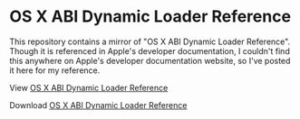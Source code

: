 # OS X ABI Dynamic Loader Reference

This repository contains a mirror of "OS X ABI Dynamic Loader Reference".  
Though it is referenced in Apple's developer documentation, I couldn't find
this anywhere on Apple's developer documentation website, so I've posted it
here for my reference.

View [OS X ABI Dynamic Loader Reference](http://docs.google.com/gview?url=https://github.com/jeremysears/osx-abi-dyamic-loader-reference/raw/master/OS-X-ABI-Dynamic-Loader-Reference.pdf)

Download [OS X ABI Dynamic Loader Reference](https://github.com/jeremysears/osx-abi-dyamic-loader-reference/raw/master/OS-X-ABI-Dynamic-Loader-Reference.pdf)
